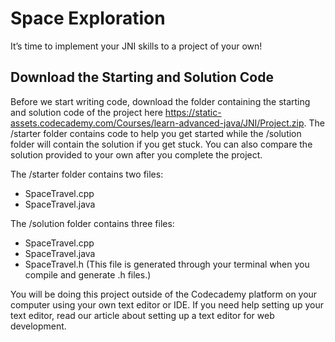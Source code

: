 # Space Exploration
It’s time to implement your JNI skills to a project of your own!

## Download the Starting and Solution Code
Before we start writing code, download the folder containing the starting and solution code of the project here https://static-assets.codecademy.com/Courses/learn-advanced-java/JNI/Project.zip. 
The /starter folder contains code to help you get started while the /solution folder will contain the solution if you get stuck. You can also compare the solution provided to your own after you complete the project.

The /starter folder contains two files:
* SpaceTravel.cpp
* SpaceTravel.java
  
The /solution folder contains three files:

* SpaceTravel.cpp
* SpaceTravel.java
* SpaceTravel.h (This file is generated through your terminal when you compile and generate .h files.)

You will be doing this project outside of the Codecademy platform on your computer using your own text editor or IDE. If you need help setting up your text editor, read our article about setting up a text editor for web development.
